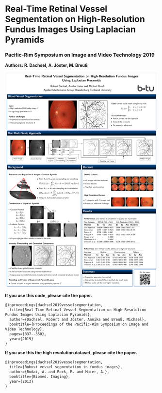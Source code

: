 # Real-Time Retinal Vessel Segmentation on High-Resolution Fundus Images Using Laplacian Pyramids
### Pacific-Rim Symposium on Image and Video Technology 2019
**Authors: R. Dachsel, A. Jöster, M. Breuß**



![](https://github.com/RobertDachsel/Real-Time_Retinal_Vessel_Segmentation/blob/master/poster.png)




**If you use this code, please cite the paper.**
```
@inproceedings{dachsel2019vesselsegmentation,
  title={Real-Time Retinal Vessel Segmentation on High-Resolution Fundus Images Using Laplacian Pyramids},
  author={Dachsel, Robert and Jöster, Annika and Breuß, Michael},
  booktitle={Proceedings of the Pacific-Rim Symposium on Image and Video Technology},
  pages={337--350},
  year={2019}
}
```

  **If you use this the high resolution dataset, please cite the paper.**
```
@inproceedings{dachsel2019vesselsegmentation,
  title={Robust vessel segmentation in fundus images},
  author={Budai, A. and Bock, R. and Maier, A.},
  booktitle={Biomed. Imaging},
  year={2013}
}
